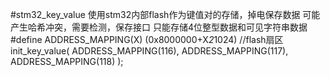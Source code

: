 #stm32_key_value
使用stm32内部flash作为键值对的存储，掉电保存数据
可能产生哈希冲突，需要检测，保存接口
只能存储4位整型数据和可见字符串数据
#define  ADDRESS_MAPPING(X)         (0x8000000+X*2*1024)   //flash扇区
init_key_value( ADDRESS_MAPPING(116), ADDRESS_MAPPING(117), ADDRESS_MAPPING(118) );

